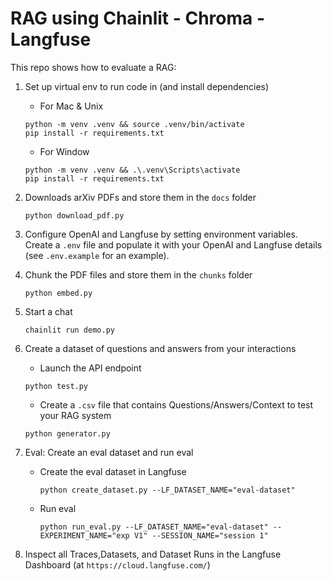 # RAG using Chainlit - Chroma - Langfuse

This repo shows how to evaluate a RAG:

1. Set up virtual env to run code in (and install dependencies)

    - For Mac & Unix
    ```shell
    python -m venv .venv && source .venv/bin/activate
    pip install -r requirements.txt
    ```
    
    - For Window
    ```shell
    python -m venv .venv && .\.venv\Scripts\activate
    pip install -r requirements.txt
    ```
    
2. Downloads arXiv PDFs and store them in the `docs` folder

    ```shell
    python download_pdf.py
    ```
3. Configure OpenAI and Langfuse by setting environment variables. Create a `.env` file and populate it with your OpenAI and Langfuse details (see `.env.example` for an example).

4. Chunk the PDF files and store them in the `chunks` folder

    ```shell
    python embed.py
    ```
    
5. Start a chat

    ```shell
    chainlit run demo.py
    ```

6. Create a dataset of questions and answers from your interactions
    
    - Launch the API endpoint
    
    ```shell
    python test.py
    ```
    
    - Create a `.csv` file that contains Questions/Answers/Context to test your RAG system
    
    ```shell
    python generator.py
    ```
    
7. Eval: Create an eval dataset and run eval

    - Create the eval dataset in Langfuse

      ```shell
      python create_dataset.py --LF_DATASET_NAME="eval-dataset"
      ```

    - Run eval

      ```shell
      python run_eval.py --LF_DATASET_NAME="eval-dataset" --EXPERIMENT_NAME="exp V1" --SESSION_NAME="session 1"
      ```
8. Inspect all Traces,Datasets, and Dataset Runs in the Langfuse Dashboard (at `https://cloud.langfuse.com/`)